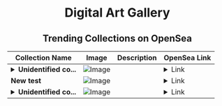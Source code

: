 <div align="center">

# Digital Art Gallery

## Trending Collections on OpenSea

| Collection Name                       | Image                                                                                     | Description                       | OpenSea Link                                                                                          |
|---------------------------------------|-------------------------------------------------------------------------------------------|-----------------------------------|--------------------------------------------------------------------------------------------------------|
| **<details><summary>Unidentified co...</summary>Unidentified contract 450ac3f7-3367-4900-b32e-ff7c640c6bad</details>** | ![Image](https://i.seadn.io/s/raw/files/654b7e9c6f93abe8d20f6c1ead4af558.png?w=500&auto=format?w=200&auto=format) |  | <details><summary>Link</summary>[Unidentified contract 450ac3f7-3367-4900-b32e-ff7c640c6bad](https://opensea.io/collection/unidentified-contract-450ac3f7-3367-4900-b32e-ff7c)</details> |
| **New test** | ![Image](https://i.seadn.io/s/raw/files/9d34fb39cf13219bd7264056ae054cac.jpg?w=500&auto=format?w=200&auto=format) |  | <details><summary>Link</summary>[New test](https://opensea.io/collection/new-test-27)</details> |
| **<details><summary>Unidentified co...</summary>Unidentified contract f189dac7-7460-4cec-a60e-948eeac9df94</details>** | ![Image](https://i.seadn.io/s/raw/files/654b7e9c6f93abe8d20f6c1ead4af558.png?w=500&auto=format?w=200&auto=format) |  | <details><summary>Link</summary>[Unidentified contract f189dac7-7460-4cec-a60e-948eeac9df94](https://opensea.io/collection/unidentified-contract-f189dac7-7460-4cec-a60e-948e)</details> |

</div>